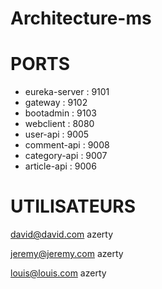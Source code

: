 # Architecture-ms

#  PORTS 
* eureka-server : 9101
* gateway : 9102
* bootadmin : 9103
* webclient : 8080
* user-api : 9005
* comment-api : 9008
* category-api : 9007
* article-api : 9006

#   UTILISATEURS 
david@david.com
azerty

jeremy@jeremy.com
azerty

louis@louis.com
azerty

